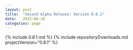 ```yaml
---
layout: post
title:  "Second Alpha Release: Version 0.8.1"
date:   2015-06-28
categories: page
---
```

{% include 0.8.1.md %}
{% include repositoryDownloads.md projectVersion="0.8.1" %}